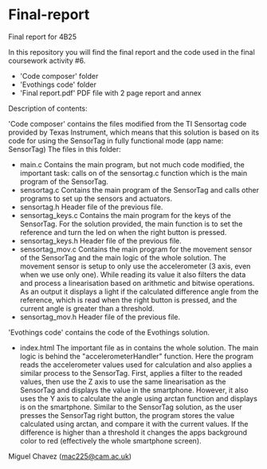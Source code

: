 # Final-report
Final report for 4B25

In this repository you will find the final report and the code used in the final coursework activity #6.

- 'Code composer' folder
- 'Evothings code' folder
- 'Final report.pdf' PDF file with 2 page report and annex

Description of contents:

'Code composer' contains the files modified from the TI Sensortag code provided by Texas Instrument, which means that this solution is based on its code for using the SensorTag in fully functional mode (app name: SensorTag)
The files in this folder:
- main.c
Contains the main program, but not much code modified, the important task: calls on of the sensortag.c function which is the main program of the SensorTag.
- sensortag.c
Contains the main program of the SensorTag and calls other programs to set up the sensors and actuators.
- sensortag.h
Header file of the previous file.
- sensortag_keys.c
Contains the main program for the keys of the SensorTag. For the solution provided, the main function is to set the reference and turn the led on when the right button is pressed.
- sensortag_keys.h
Header file of the previous file.
- sensortag_mov.c
Contains the main program for the movement sensor of the SensorTag and the main logic of the whole solution. The movement sensor is setup  to only use the accelerometer (3 axis, even when we use only one). While reading its value it also filters the data and process a linearisation based on arithmetic and bitwise operations. As an output it displays a light if the calculated difference angle from the reference, which is read when the right button is pressed, and the current angle is greater than a threshold.
- sensortag_mov.h
Header file of the previous file.

'Evothings code' contains the code of the Evothings solution.
- index.html
The important file as in contains the whole solution. The main logic is behind the "accelerometerHandler" function. Here the program reads the accelerometer values used for calculation and also applies a similar process to the SensorTag. First, applies a filter to the readed values, then use the Z axis to use the same linearisation as the SensorTag and displays the value in the smartphone. However, it also uses the Y axis to calculate the angle using arctan function and displays is on the smartphone. Similar to the SensorTag solution, as the user presses the SensorTag right button, the program stores the value calculated using arctan, and compare it with the current values. If the difference is higher than a threshold it changes the apps background color to red (effectively the whole smartphone screen).

Miguel Chavez
(mac225@cam.ac.uk)
